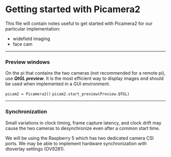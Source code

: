 # Getting started with Picamera2

This file will contain notes useful to get started with Picamera2 for our particular implementation: 
- widefield imaging
- face cam

***
### Preview windows
On the pi that contains the two cameras (not recommended for a remote pi), use ***QtGL preview***.
It is the most efficient way to display images and should be used when implemented in a GUI environment.

`picam2 = Picamera2()`
`picam2.start_preview(Preview.QTGL)`


***
### Synchronization
Small variations in clock timing, frame capture latency, and clock drift 
may cause the two cameras to desynchronize even after a common start time.

We will be using the Raspberry 5 which has two dedicated camera CSI ports. 
We may be able to implement hardware synchronization with dtoverlay settings (OV9281).
